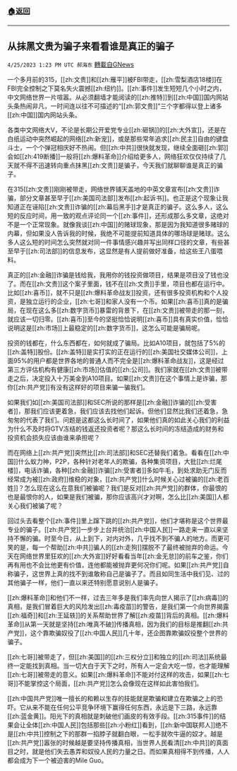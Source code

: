 ###  [:house:返回](README.md)
---


## 从抹黑文贵为骗子来看看谁是真正的骗子
`4/25/2023 1:23 PM UTC 郝海东` [轉載自GNews](https://gnews.org/articles/1250917)

一个多月前的315，[[zh:文贵]]和[[zh:雁平]]被FBI带走，[[zh:雪梨酒店18楼]]在FBI完全控制之下莫名失火震撼[[zh:纽约]]。[[zh:事件]]发生短短几个小时之内，中文网络世界一片喧嚣。从必须翻墙才能阅读的[[zh:推特]]到[[zh:中国]]国内网站头条热闹非凡，一时间连以往不可描述的“[[zh:郭文贵]]”三个字都得以登上诸多[[zh:中国]]国内网站头条。

各类中文网络大V，不论是长期公开爱党专业[[zh:砸锅]]的[[zh:大外宣]]，还是在白纸运动中突然崛起的网络[[zh:新宠]]，或是那些常年追求[[zh:民主]]自由的键盘斗士，一个个弹冠相庆好不热闹。但[[zh:中共]]很快就发现，继续全面砸[[zh:郭]]会如[[zh:419断播]]一般将[[zh:爆料革命]]介绍给更多人，网络狂欢仅仅持续了几天就不得不迅速转向重点抹黑[[zh:文贵]]是骗子，今天我们就聊聊谁是真正的骗子。

在315[[zh:文贵]]刚刚被带走，网络世界铺天盖地的中英文章宣布[[zh:文贵]]诈骗，部分文章甚至早于[[zh:美国司法部]]发布[[zh:起诉书]]。也正是这个现象让我知道正在诬陷[[zh:文贵]]诈骗的[[zh:幕后黑手]]才是真正的骗子。这么多人，这么短的反应时间，用一致的观点评论同一个[[zh:事件]]，还形成那么多文章，这绝对不是一个正常现象。就像我谈[[zh:中国]]的赌球现象，那是因为我知道很多赌球的内幕，但如果没人告诉我的时候，我绝不可能提前知道具体的哪场球是赌球。这么多人这么短的时间怎么突然就对同一件事情感兴趣并写出同样口径的文章，有些甚至早于[[zh:司法部]]的信息发布，这显然是有人提前做好准备，给这些王八蛋喂料。

真正的[[zh:金融]]诈骗是钱给我，我用你的钱投资做项目，结果是项目没了钱也没了。而在[[zh:文贵]]这个案子里面，钱不在[[zh:文贵]]手里，项目也都在运行中。比如[[zh:喜币]]，就不只是[[zh:爆料革命战友]]投资，还有很多投资机构和个人投资，是独立运行的企业，[[zh:七哥]]和家人没有一个币。如果[[zh:喜币]]真的是骗局，在现在这么多[[zh:数字货币]]暴雷的背景下，在[[zh:文贵]]被带走的那一刻，就应该一切归零。[[zh:喜币]]至今的坚挺恰恰说明[[zh:喜币]]具有真实价值，恰恰说明这是[[zh:市场]]上最稳定的[[zh:数字货币]]，这怎么可能是骗局呢。

投资的钱都在，什么东西都在，如何就成了骗局。比如A10项目，就包括了5%的[[zh:盖特]]股份。[[zh:盖特]]是实打实的正在运行的[[zh:美国社交媒体公司]]，上面95%的用户都是世界各地的普通人而不完全是[[zh:爆料革命战友]]，这是经过第三方评估机构有健康[[zh:市场]]估值的[[zh:公司]]。我们家就在[[zh:文贵]]被带走之后，决定投入十万美金到A10项目。如果[[zh:文贵]]在这个事情上是诈骗，那你[[zh:共产党]]有没有这样好的项目来骗一骗我们。

如果我们如[[zh:美国司法部]]和SEC所说的那样是[[zh:金融]]诈骗的[[zh:受害者]]，那我们应该更着急，我们应该去找他们起诉。但他们显然比我们还着急，急匆匆的代表了我们。问题是这都这么长时间了，如果他们真的如此关心我们的利益为什么不及时将GTV冻结的钱返还投资者呢？那这么长时间的冻结造成的财务和投资机会损失应该由谁来承担呢？

而在网络上[[zh:共产党]]突然比[[zh:司法部]]和SEC还替我们着急。看看在[[zh:中国]]什么蚁力神，P2P，各种针对老年人的欺骗，各种集资项目，大批[[zh:烂尾楼]]，电话诈骗，各种[[zh:金融]]诈骗[[zh:受害者]]多如牛毛，到处求助无门反而经常成为被[[zh:政府]]维稳的对象，[[zh:共产党]]什么时候关心过被骗的[[zh:老百姓]]？怎么现在这么在意我们被骗呢？我们是反对[[zh:共产党]]的群体，你最恨的也是最恨你的人，如果是我们被骗，那你应该高兴才对啊，怎么比[[zh:美国]]人都关心我们被骗了呢？

回过头去看整个[[zh:事件]]里上蹿下跳的[[zh:共产党]]，他们才堪称是这个世界最专业的骗子。[[zh:共产党]]一步步上台并统治[[zh:中国人民]]一路走来一直以来坚持不懈的骗。时至今日，从上到下，对内对外，几乎找不到不骗人的地方。而更可笑的是，每一个帮助[[zh:中共]]骗人的[[zh:走狗]]摆脱不了最终被抛弃的命运。今天在网络世界里狂欢的[[zh:大外宣]]好好看看当年[[zh:金无怠]]的前车之鉴，你们再有用也不会比他更有价值，连他都能被抛弃更何况你们呢。如果[[zh:共产党]]自称骗子，这世界上真的找不到谁敢称自己是骗子了。而且如同生活中我们见、过的其他骗子一样，他们一直以来还特别愿意说别人是骗子。

[[zh:爆料革命]]和他们不一样，过去三年多是我们率先向世人揭示了[[zh:病毒]]的真相，是我们冒着巨大的风险发出[[zh:毒疫苗]]的警告，是我们第一个向世界揭露[[zh:福奇]]和[[zh:王延轶]]的关系帮助世界了解[[zh:疫苗]]背后的真相。[[zh:爆料革命]]从第一天就是坚持[[zh:唯真不破]]传播真相，因为我们的目标是推翻[[zh:共产党]]，这个靠欺骗奴役了[[zh:中国人民]]几十年，还企图靠欺骗奴役整个世界的骗子。

[[zh:七哥]]被带走了，但[[zh:美国]]的[[zh:三权分立]]和独立的[[zh:司法]]系统最终一定能找到真相。当一切大白于天下之时，所有人一定会大吃一惊，也才能理解[[zh:七哥]]被带走的意义。如果[[zh:爆料革命]]不能对付这样的攻击，如果[[zh:七哥]]不能掌控这个局面，[[zh:共产党]]怎么会像现在这样如此害怕我们。

[[zh:中国共产党]]唯一擅长的和赖以生存的技能就是欺骗和建立在欺骗之上的恐吓。它从来不能在任何公平竞争环境下赢得任何东西，永远是下三路，永远靠[[zh:蓝金黄]]。阳光下的真相就是刺破他们画皮的有效手段。[[zh:315事件]]的结果会让全体[[zh:中国人民]]包括那些[[zh:小粉红]]看到，[[zh:新中国联邦人]]绝不是[[zh:中共]]控制之下的那群一掐脖子就翻白眼，一松手就吹牛逼的奴才。越是[[zh:共产党]]嚣张的时候越是要坚持传播真相，当世界人民看清[[zh:中共]]的真面目之时，就是他们失去愚弄和奴役人民的力量之日。而如果真相得不到传播，人人都会成为下一个被迫害的Mile Guo。
